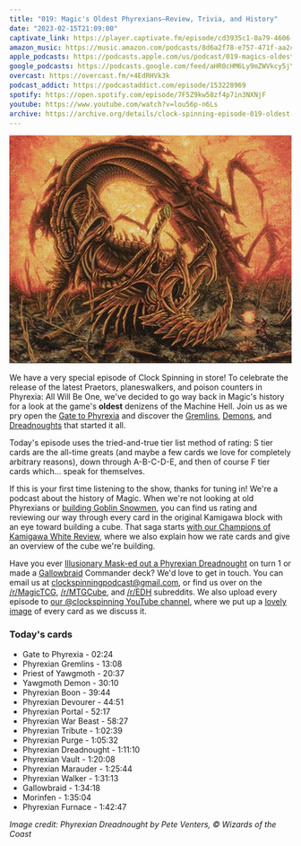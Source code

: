 ```yaml
---
title: "019: Magic's Oldest Phyrexians—Review, Trivia, and History"
date: "2023-02-15T21:09:00"
captivate_link: https://player.captivate.fm/episode/cd3935c1-0a79-4606-9cbb-3cd851590a40
amazon_music: https://music.amazon.com/podcasts/8d6a2f78-e757-471f-aa2c-47afe84c72db/episodes/967e1b35-e487-4a7d-9bf7-52bffae768a8/clock-spinning%E2%80%94magic-the-gathering-history-019-magic's-oldest-phyrexians
apple_podcasts: https://podcasts.apple.com/us/podcast/019-magics-oldest-phyrexians/id1611106302?i=1000599878439
google_podcasts: https://podcasts.google.com/feed/aHR0cHM6Ly9mZWVkcy5jYXB0aXZhdGUuZm0vY2xvY2stc3Bpbm5pbmcv/episode/Y2QzOTM1YzEtMGE3OS00NjA2LTljYmItM2NkODUxNTkwYTQw?sa=X&ved=0CAUQkfYCahcKEwjghaq7sZn9AhUAAAAAHQAAAAAQAQ
overcast: https://overcast.fm/+4EdRHVk3k
podcast_addict: https://podcastaddict.com/episode/153228969
spotify: https://open.spotify.com/episode/7F5Z9kw58zf4p7in3NXNjF
youtube: https://www.youtube.com/watch?v=lou56p-n6Ls
archive: https://archive.org/details/clock-spinning-episode-019-oldest-phyrexians
---
```


![Phyrexian Dreadnought](./mir-315-phyrexian-dreadnought.jpg)

We have a very special episode of Clock Spinning in store! To celebrate the release of the latest Praetors, planeswalkers, and poison counters in Phyrexia: All Will Be One, we've decided to go way back in Magic's history for a look at the game's **oldest** denizens of the Machine Hell. Join us as we pry open the [Gate to Phyrexia](https://scryfall.com/card/me4/82/gate-to-phyrexia) and discover the [Gremlins](https://scryfall.com/card/atq/18/phyrexian-gremlins), [Demons](https://scryfall.com/card/atq/21/yawgmoth-demon), and [Dreadnoughts](https://scryfall.com/card/mir/315/phyrexian-dreadnought) that started it all.

Today's episode uses the tried-and-true tier list method of rating: S tier cards are the all-time greats (and maybe a few cards we love for completely arbitrary reasons), down through A-B-C-D-E, and then of course F tier cards which... speak for themselves.

If this is your first time listening to the show, thanks for tuning in! We're a podcast about the history of Magic. When we're not looking at old Phyrexians or [building Goblin Snowmen](https://clockspinning.com/episode-12-four-mana-red-1-1s/), you can find us rating and reviewing our way through every card in the original Kamigawa block with an eye toward building a cube. That saga starts [with our Champions of Kamigawa White Review](https://clockspinning.com/episode-1-white-champions-of-kamigawa/), where we also explain how we rate cards and give an overview of the cube we're building.

Have you ever [Illusionary Mask-ed out a Phyrexian Dreadnought](https://scryfall.com/search?q=%22illusionary+mask%22+OR+%22phyrexian+dreadnought%22&unique=cards&as=grid&order=name) on turn 1 or made a [Gallowbraid](https://scryfall.com/search?q=%22gallowbraid%22+OR+%22morinfen%22&unique=cards&as=grid&order=name) Commander deck? We'd love to get in touch. You can email us at clockspinningpodcast@gmail.com, or find us over on the [/r/MagicTCG](https://www.reddit.com/r/magicTCG/), [/r/MTGCube](https://www.reddit.com/r/mtgcube/), and [/r/EDH](https://www.reddit.com/r/EDH/) subreddits. We also upload every episode to [our @clockspinning YouTube channel](https://www.youtube.com/@clockspinning), where we put up a [lovely image](https://scryfall.com/card/all/58a/phyrexian-boon) of every card as we discuss it.

### Today's cards

* Gate to Phyrexia - 02:24
* Phyrexian Gremlins - 13:08
* Priest of Yawgmoth - 20:37
* Yawgmoth Demon - 30:10
* Phyrexian Boon - 39:44
* Phyrexian Devourer - 44:51
* Phyrexian Portal - 52:17
* Phyrexian War Beast - 58:27
* Phyrexian Tribute - 1:02:39
* Phyrexian Purge - 1:05:32
* Phyrexian Dreadnought - 1:11:10
* Phyrexian Vault - 1:20:08
* Phyrexian Marauder - 1:25:44
* Phyrexian Walker - 1:31:13
* Gallowbraid - 1:34:18
* Morinfen - 1:35:04
* Phyrexian Furnace - 1:42:47

_Image credit: Phyrexian Dreadnought by Pete Venters, © Wizards of the Coast_
